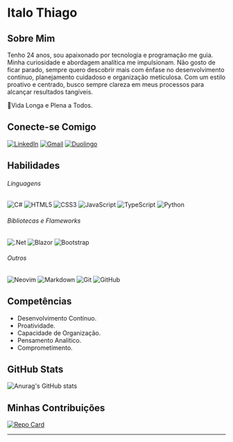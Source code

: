# Italo Thiago

## Sobre Mim
Tenho 24 anos, sou apaixonado por tecnologia e programação me guia. Minha curiosidade e abordagem analítica me impulsionam. Não gosto de ficar parado, sempre quero descobrir mais com ênfase no desenvolvimento contínuo, planejamento cuidadoso e organização meticulosa. Com um estilo proativo e centrado, busco sempre clareza em meus processos para alcançar resultados tangíveis.

🖖Vida Longa e Plena a Todos.

## Conecte-se Comigo
[![LinkedIn](https://img.shields.io/badge/LinkedIn-blue?style=for-the-badge&logo=linkedin&logoColor=fff)](https://www.linkedin.com/in/italo-thiago-17639818a/)
[![Gmail](https://img.shields.io/badge/Gmail-D14836?style=for-the-badge&logo=gmail&logoColor=white)](mailto:italothiago220@gmail.com)
[![Duolingo](https://img.shields.io/badge/Duolingo-%234DC730.svg?style=for-the-badge&logo=Duolingo&logoColor=white)](https://www.duolingo.com/profile/Italo-Thiago)

## Habilidades

###### Linguagens

![C#](https://img.shields.io/badge/c%23-%23239120.svg?style=for-the-badge&logo=csharp&logoColor=white)
![HTML5](https://img.shields.io/badge/html5-%23E34F26.svg?style=for-the-badge&logo=html5&logoColor=white)
![CSS3](https://img.shields.io/badge/css3-%231572B6.svg?style=for-the-badge&logo=css3&logoColor=white)
![JavaScript](https://img.shields.io/badge/javascript-%23323330.svg?style=for-the-badge&logo=javascript&logoColor=%23F7DF1E)
![TypeScript](https://img.shields.io/badge/typescript-%23007ACC.svg?style=for-the-badge&logo=typescript&logoColor=white)
![Python](https://img.shields.io/badge/python-3670A0?style=for-the-badge&logo=python&logoColor=ffdd54)

###### Bibliotecas e Flameworks

![.Net](https://img.shields.io/badge/.NET-5C2D91?style=for-the-badge&logo=.net&logoColor=white)
![Blazor](https://img.shields.io/badge/blazor-%235C2D91.svg?style=for-the-badge&logo=blazor&logoColor=white)
![Bootstrap](https://img.shields.io/badge/bootstrap-%238511FA.svg?style=for-the-badge&logo=bootstrap&logoColor=white)

###### Outros

![Neovim](https://img.shields.io/badge/NeoVim-%2357A143.svg?&style=for-the-badge&logo=neovim&logoColor=white)
![Markdown](https://img.shields.io/badge/markdown-%23000000.svg?style=for-the-badge&logo=markdown&logoColor=white)
![Git](https://img.shields.io/badge/git-%23F05033.svg?style=for-the-badge&logo=git&logoColor=white)
![GitHub](https://img.shields.io/badge/github-%23121011.svg?style=for-the-badge&logo=github&logoColor=white)

## Competências

- Desenvolvimento Contínuo.
- Proatividade.
- Capacidade de Organização.
- Pensamento Analítico.
- Comprometimento.

## GitHub Stats

![Anurag's GitHub stats](https://github-readme-stats.vercel.app/api?username=Italo-Thiago&show_icons=true&theme=dracula&hide_title=true)

## Minhas Contribuições

[![Repo Card](https://github-readme-stats.vercel.app/api/pin/?username=Italo-Thiago&repo=Estudos_DIO&theme=dracula&show_icons=true&icon_color=30A3DC&title_color=E94D5F&text_color=FFF)](https://github.com/Italo-Thiago/Estudos_DIO)
<hr>
